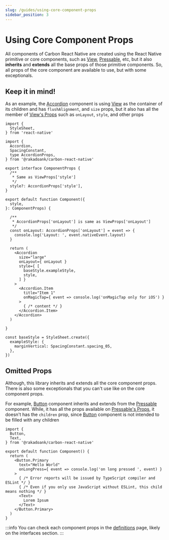 ```yaml
---
slug: /guides/using-core-component-props
sidebar_position: 3
---
```


# Using Core Component Props

All components of Carbon React Native are created using the React Native primitive or core components, such as [View](https://reactnative.dev/docs/view), [Pressable](https://reactnative.dev/docs/pressable), etc, but it also **inherits** and **extends** all the base props of those primitive components. So, all props of the core component are available to use, but with some exceptionals.

## Keep it in mind!
As an example, the [Accordion](../components/accordion.md) component is using [View](https://reactnative.dev/docs/view) as the container of its children and has `flushAlignment`, and `size` props, but it also has all the member of [View's Props](https://reactnative.dev/docs/view#props) such as `onLayout`, `style`, and other props

```tsx
import {
  StyleSheet,
} from 'react-native'

import {
  Accordion,
  SpacingConstant,
  type AccordionProps,
} from '@rakadoank/carbon-react-native'

export interface ComponentProps {
  /**
   * Same as ViewProps['style']
   */
  style?: AccordionProps['style'],
}

export default function Component({
  style,
}: ComponentProps) {

  /**
   * AccordionProps['onLayout'] is same as ViewProps['onLayout']
   */
  const onLayout: AccordionProps['onLayout'] = event => {
    console.log('Layout: ', event.nativeEvent.layout)
  }

  return (
    <Accordion
      size="large"
      onLayout={ onLayout }
      style={ [
        baseStyle.exampleStyle,
        style,
      ] }
    >
      <Accordion.Item
        title="Item 1"
        onMagicTap={ event => console.log('onMagicTap only for iOS') }
      >
        { /* content */ }
      </Accordion.Item>
    </Accordion>
  )

}

const baseStyle = StyleSheet.create({
  exampleStyle: {
    marginVertical: SpacingConstant.spacing_05,
  },
})
```

## Omitted Props
Although, this library inherits and extends all the core component props. There is also some exceptionals that you can't use like on the core component props.

For example, [Button](../components/button.md) component inherits and extends from the [Pressable](https://reactnative.dev/docs/pressable) component. While, it has all the props available on [Pressable's Props](https://reactnative.dev/docs/pressable#props), it doesn't has the `children` prop, since [Button](../components/button.md) component is not intended to be filled with any children

```tsx
import {
  Button,
  Text,
} from '@rakadoank/carbon-react-native'

export default function Component() {
  return (
    <Button.Primary
      text="Hello World"
      onLongPress={ event => console.log('on long pressed ', event) }
    >
      { /* Error reports will be issued by TypeScript compiler and ESLint */ }
      { /* Even if you only use JavaScript without ESLint, this child means nothing */ }
      <Text>
        Lorem Ipsum
      </Text>
    </Button.Primary>
  )
}
```

:::info
You can check each component props in the [definitions](/definitions) page, likely on the interfaces section.
:::